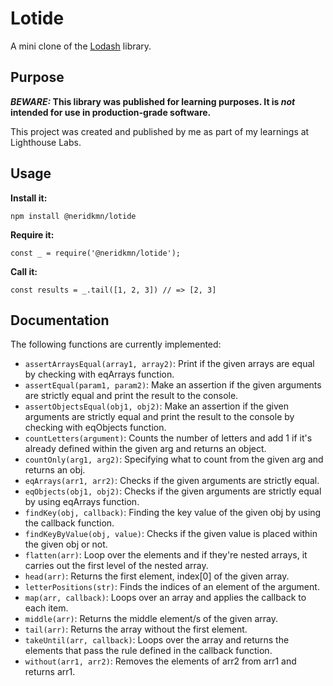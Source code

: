 # Lotide

A mini clone of the [Lodash](https://lodash.com) library.

## Purpose

**_BEWARE:_ This library was published for learning purposes. It is _not_ intended for use in production-grade software.**

This project was created and published by me as part of my learnings at Lighthouse Labs. 

## Usage

**Install it:**

`npm install @neridkmn/lotide`

**Require it:**

`const _ = require('@neridkmn/lotide');`

**Call it:**

`const results = _.tail([1, 2, 3]) // => [2, 3]`

## Documentation

The following functions are currently implemented:

* `assertArraysEqual(array1, array2)`: Print if the given arrays are equal by checking with eqArrays function.
* `assertEqual(param1, param2)`: Make an assertion if the given arguments are strictly equal and print the result to the console. 
* `assertObjectsEqual(obj1, obj2)`: Make an assertion if the given arguments are strictly equal and print the result to the console by checking with eqObjects function. 
* `countLetters(argument)`: Counts the number of letters and add 1 if it's already defined within the given arg and returns an object.
* `countOnly(arg1, arg2)`: Specifying what to count from the given arg and returns an obj.
* `eqArrays(arr1, arr2)`: Checks if the given arguments are strictly equal.
* `eqObjects(obj1, obj2)`: Checks if the given arguments are strictly equal by using eqArrays function.
* `findKey(obj, callback)`: Finding the key value of the given obj by using the callback function.
* `findKeyByValue(obj, value)`: Checks if the given value is placed within the given obj or not.
* `flatten(arr)`: Loop over the elements and if they're nested arrays, it carries out the first level of the nested array. 
* `head(arr)`: Returns the first element, index[0] of the given array. 
* `letterPositions(str)`: Finds the indices of an element of the argument. 
* `map(arr, callback)`: Loops over an array and applies the callback to each item. 
* `middle(arr)`: Returns the middle element/s of the given array. 
* `tail(arr)`: Returns the array without the first element. 
* `takeUntil(arr, callback)`: Loops over the array and returns the elements that pass the rule defined in the callback function. 
* `without(arr1, arr2)`: Removes the elements of arr2 from arr1 and returns arr1.
